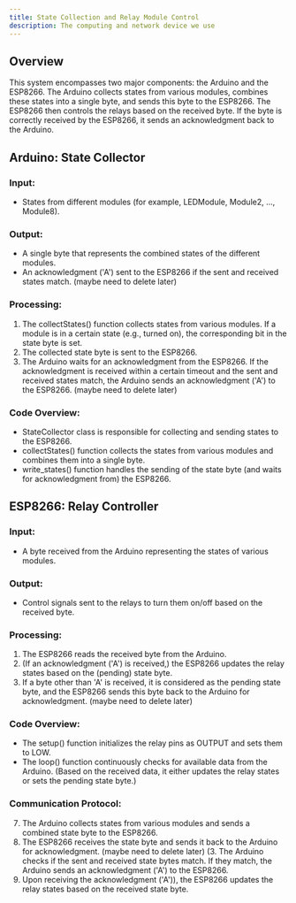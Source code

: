 ```yaml
---
title: State Collection and Relay Module Control
description: The computing and network device we use
---
```


## Overview
This system encompasses two major components: the Arduino and the ESP8266. The Arduino collects states from various modules, combines these states into a single byte, and sends this byte to the ESP8266. The ESP8266 then controls the relays based on the received byte. If the byte is correctly received by the ESP8266, it sends an acknowledgment back to the Arduino.

## Arduino: State Collector
### Input:
- States from different modules (for example, LEDModule, Module2, ..., Module8).
### Output:
- A single byte that represents the combined states of the different modules.
- An acknowledgment ('A') sent to the ESP8266 if the sent and received states match. (maybe need to delete later)
### Processing:
1. The collectStates() function collects states from various modules. If a module is in a certain state (e.g., turned on), the corresponding bit in the state byte is set.
2. The collected state byte is sent to the ESP8266.
3. The Arduino waits for an acknowledgment from the ESP8266. If the acknowledgment is received within a certain timeout and the sent and received states match, the Arduino sends an acknowledgment ('A') to the ESP8266. (maybe need to delete later)
### Code Overview:
- StateCollector class is responsible for collecting and sending states to the ESP8266.
- collectStates() function collects the states from various modules and combines them into a single byte.
- write_states() function handles the sending of the state byte (and waits for acknowledgment from) the ESP8266.

## ESP8266: Relay Controller
### Input:
- A byte received from the Arduino representing the states of various modules.

### Output:
- Control signals sent to the relays to turn them on/off based on the received byte.

### Processing:
1. The ESP8266 reads the received byte from the Arduino.
2. (If an acknowledgment ('A') is received,) the ESP8266 updates the relay states based on the (pending) state byte. 
3. If a byte other than 'A' is received, it is considered as the pending state byte, and the ESP8266 sends this byte back to the Arduino for acknowledgment. (maybe need to delete later)

### Code Overview:
- The setup() function initializes the relay pins as OUTPUT and sets them to LOW.
- The loop() function continuously checks for available data from the Arduino. (Based on the received data, it either updates the relay states or sets the pending state byte.)

### Communication Protocol:
7. The Arduino collects states from various modules and sends a combined state byte to the ESP8266.
8. The ESP8266 receives the state byte and sends it back to the Arduino for acknowledgment. (maybe need to delete later)
(3. The Arduino checks if the sent and received state bytes match. If they match, the Arduino sends an acknowledgment ('A') to the ESP8266.
9. Upon receiving the acknowledgment ('A')), the ESP8266 updates the relay states based on the received state byte.